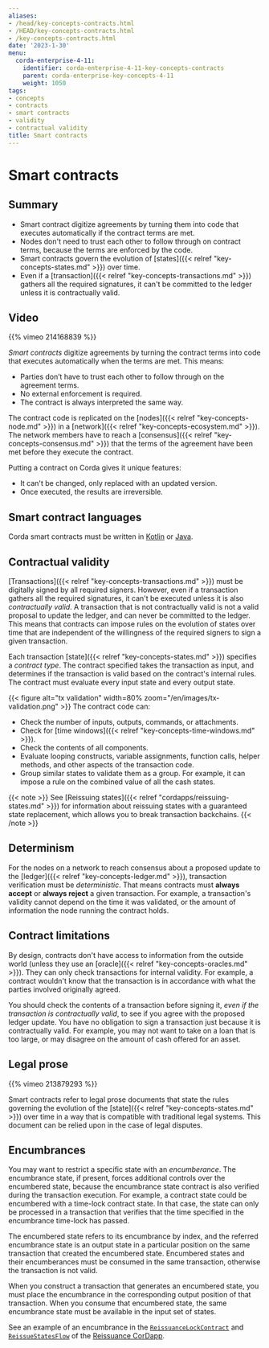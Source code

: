 ```yaml
---
aliases:
- /head/key-concepts-contracts.html
- /HEAD/key-concepts-contracts.html
- /key-concepts-contracts.html
date: '2023-1-30'
menu:
  corda-enterprise-4-11:
    identifier: corda-enterprise-4-11-key-concepts-contracts
    parent: corda-enterprise-key-concepts-4-11
    weight: 1050
tags:
- concepts
- contracts
- smart contracts
- validity
- contractual validity
title: Smart contracts
---
```



# Smart contracts

## Summary

* Smart contract digitize agreements by turning them into code that executes automatically if the contract terms are met.
* Nodes don't need to trust each other to follow through on contract terms, because the terms are enforced by the code.
* Smart contracts govern the evolution of [states]({{< relref "key-concepts-states.md" >}}) over time.
* Even if a [transaction]({{< relref "key-concepts-transactions.md" >}}) gathers all the required signatures, it can't be committed to the ledger unless it is contractually valid.

## Video

{{% vimeo 214168839 %}}


*Smart contracts* digitize agreements by turning the contract terms into code that executes automatically when the terms are met. This means:
* Parties don’t have to trust each other to follow through on the agreement terms.
* No external enforcement is required.
* The contract is always interpreted the same way.

The contract code is replicated on the [nodes]({{< relref "key-concepts-node.md" >}}) in a [network]({{< relref "key-concepts-ecosystem.md" >}}). The network members have to reach a [consensus]({{< relref "key-concepts-consensus.md" >}}) that the terms of the agreement have been met before they execute the contract.

Putting a contract on Corda gives it unique features:
* It can't be changed, only replaced with an updated version.
* Once executed, the results are irreversible.

## Smart contract languages
Corda smart contracts must be written in [Kotlin](https://kotlinlang.org/) or [Java](https://www.java.com/en/).

## Contractual validity

[Transactions]({{< relref "key-concepts-transactions.md" >}}) must be digitally signed by all required signers. However, even if a
transaction gathers all the required signatures, it can't be executed unless it is also *contractually valid*. A transaction that is not contractually valid is not a valid proposal to update the ledger, and can never be committed to the ledger. This means that contracts can impose rules on the evolution of states over time that are independent of the willingness of the required signers to sign a given transaction.

Each transaction [state]({{< relref "key-concepts-states.md" >}}) specifies a *contract type*. The contract specified takes the transaction as input, and determines if the transaction is valid based on the
contract's internal rules. The contract must evaluate every input state and every output state.

{{< figure alt="tx validation" width=80% zoom="/en/images/tx-validation.png" >}}
The contract code can:

* Check the number of inputs, outputs, commands, or attachments.
* Check for [time windows]({{< relref "key-concepts-time-windows.md" >}}).
* Check the contents of all components.
* Evaluate looping constructs, variable assignments, function calls, helper methods, and other aspects of the transaction code.
* Group similar states to validate them as a group. For example, it can impose a rule on the combined value of all the cash
states.

{{< note >}}
See [Reissuing states]({{< relref "cordapps/reissuing-states.md" >}}) for information about reissuing states with a guaranteed state replacement, which allows you to break transaction backchains.
{{< /note >}}

## Determinism

For the nodes on a network to reach consensus about a proposed update to the [ledger]({{< relref "key-concepts-ledger.md" >}}), transaction verification must be *deterministic*. That means contracts must **always accept** or **always reject** a given transaction. For example, a transaction's validity cannot depend on the time it was validated, or the amount of information the node running the contract holds.

## Contract limitations

By design, contracts don't have access to information from the outside world (unless they use an [oracle]({{< relref "key-concepts-oracles.md" >}}). They can only check transactions for internal validity. For example, a contract wouldn't know that the transaction is in accordance with what the parties involved originally agreed.

You should check the contents of a transaction before signing it, *even if the transaction is
contractually valid*, to see if you agree with the proposed ledger update. You have no obligation to
sign a transaction just because it is contractually valid. For example, you may not want to take on a loan that
is too large, or may disagree on the amount of cash offered for an asset.

## Legal prose

{{% vimeo 213879293 %}}

Smart contracts refer to legal prose documents that state the rules governing the evolution of the [state]({{< relref "key-concepts-states.md" >}}) over
time in a way that is compatible with traditional legal systems. This document can be relied upon in the case of
legal disputes.

## Encumbrances

You may want to restrict a specific state with an *encumberance*. The encumbrance state, if present, forces additional controls over the encumbered state, because the encumbrance state contract is also verified during the transaction execution. For example, a contract state could be
encumbered with a time-lock contract state. In that case, the state can only be processed in a transaction that verifies that the
time specified in the encumbrance time-lock has passed.

The encumbered state refers to its encumbrance by index, and the referred encumbrance state is an output state in a
particular position on the same transaction that created the encumbered state. Encumbered states and their encumberances must be consumed in the same transaction, otherwise the transaction is not valid.

When you construct a transaction that generates an encumbered state, you must place the encumbrance in the corresponding output
position of that transaction. When you consume that encumbered state, the same encumbrance state must be
available in the input set of states.

See an example of an encumbrance in the <a href="https://github.com/corda/reissue-cordapp/blob/master/contracts/src/main/kotlin/com/r3/corda/lib/reissuance/contracts/ReissuanceLockContract.kt">`ReissuanceLockContract`</a> and <a href="https://github.com/corda/reissue-cordapp/blob/master/workflows/src/main/kotlin/com/r3/corda/lib/reissuance/flows/ReissueStates.kt">`ReissueStatesFlow`</a> of the [Reissuance CorDapp](https://github.com/corda/reissue-cordapp).
